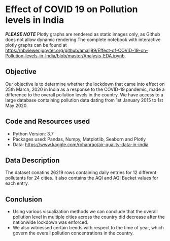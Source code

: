 # Effect of COVID 19 on Pollution levels in India

***PLEASE NOTE***
Plotly graphs are rendered as static images only, as Github does not allow dynamic rendering.The complete notebook with interactive plotly graphs can be found at https://nbviewer.jupyter.org/github/amalj99/Effect-of-COVID-19-on-Pollution-levels-in-India/blob/master/Analysis-EDA.ipynb.

## Objective
Our objective is to determine whether the lockdown that came into effect on 25th March, 2020 in India as a response to the COVID-19 pandemic, made a difference to the overall pollution levels in the country. We have access to a large database containing pollution data dating from 1st January 2015 to 1st May 2020.


## Code and Resources used
* Python Version: 3.7
* Packages used: Pandas, Numpy, Matplotlib, Seaborn and Plotly
* Data: https://www.kaggle.com/rohanrao/air-quality-data-in-india

## Data Description
The dataset conatins 26219 rows containing daily entries for 12 different pollutants for 24 cities. It also contains the AQI and AQI Bucket values for each entry.

## Conclusion
* Using various visualization methods we can conclude that the overall pollution level in multiple cities across the country did decrease after the nationwide lockdown was enforced.
* We also witnessed certain trends with respect to the time of year, which govern the overall pollution concentrations in the country.




